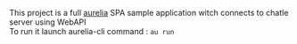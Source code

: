 This project is a full [aurelia](http://aurelia.io) SPA sample application witch connects to chatle server using WebAPI  
To run it launch aurelia-cli command : `au run`
